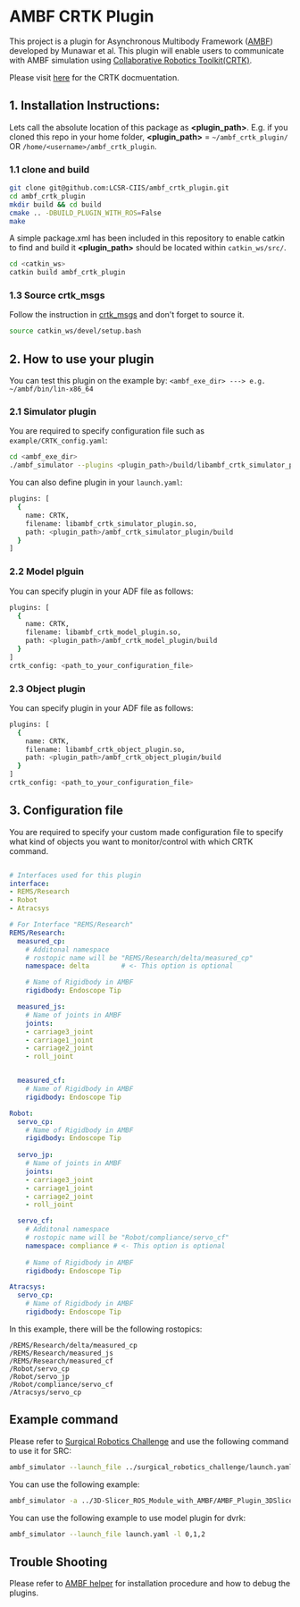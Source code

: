 # AMBF CRTK Plugin
This project is a plugin for Asynchronous Multibody Framework ([AMBF](https://github.com/WPI-AIM/ambf)) developed by Munawar et al. 
This plugin will enable users to communicate with AMBF simulation using [Collaborative Robotics Toolkit(CRTK)](https://github.com/collaborative-robotics).

Please visit [here](https://github.com/collaborative-robotics/documentation) for the CRTK docmuentation.


## 1. Installation Instructions:
Lets call the absolute location of this package as **<plugin_path>**. E.g. if you cloned this repo in your home folder, **<plugin_path>** = `~/ambf_crtk_plugin/` OR `/home/<username>/ambf_crtk_plugin`.

### 1.1 clone and build 
```bash
git clone git@github.com:LCSR-CIIS/ambf_crtk_plugin.git
cd ambf_crtk_plugin
mkdir build && cd build
cmake .. -DBUILD_PLUGIN_WITH_ROS=False
make
```

A simple package.xml has been included in this repository to enable catkin to find and build it **<plugin_path>** should be located within `catkin_ws/src/`.
```bash
cd <catkin_ws>
catkin build ambf_crtk_plugin
```

### 1.3 Source crtk_msgs
Follow the instruction in [crtk_msgs](https://github.com/collaborative-robotics/crtk_msgs) and don't forget to source it.
```bash
source catkin_ws/devel/setup.bash
```

## 2. How to use your plugin
You can test this plugin on the example by:
`<ambf_exe_dir> ---> e.g. ~/ambf/bin/lin-x86_64`

### 2.1 Simulator plugin
You are required to specify configuration file such as `example/CRTK_config.yaml`:
```bash
cd <ambf_exe_dir>
./ambf_simulator --plugins <plugin_path>/build/libambf_crtk_simulator_plugin.so --conf <plugin_path>/example/CRTK_config.yaml
```
You can also define plugin in your `launch.yaml`: 

```bash
plugins: [
  {
    name: CRTK,
    filename: libambf_crtk_simulator_plugin.so,
    path: <plugin_path>/ambf_crtk_simulator_plugin/build
  }
]
```

### 2.2 Model plguin
You can specify plugin in your ADF file as follows:
```bash
plugins: [
  {
    name: CRTK,
    filename: libambf_crtk_model_plugin.so,
    path: <plugin_path>/ambf_crtk_model_plugin/build
  }
]
crtk_config: <path_to_your_configuration_file>
```

### 2.3 Object plugin
You can specify plugin in your ADF file as follows:
```bash
plugins: [
  {
    name: CRTK,
    filename: libambf_crtk_object_plugin.so,
    path: <plugin_path>/ambf_crtk_object_plugin/build
  }
]
crtk_config: <path_to_your_configuration_file>
```

## 3. Configuration file
You are required to specify your custom made configuration file to specify what kind of objects you want to monitor/control with which CRTK command.
```CRTK_config.yaml

# Interfaces used for this plugin
interface:
- REMS/Research
- Robot
- Atracsys

# For Interface "REMS/Research"
REMS/Research:
  measured_cp:
    # Additonal namespace
    # rostopic name will be "REMS/Research/delta/measured_cp" 
    namespace: delta        # <- This option is optional

    # Name of Rigidbody in AMBF 
    rigidbody: Endoscope Tip

  measured_js:
    # Name of joints in AMBF
    joints:
    - carriage3_joint
    - carriage1_joint
    - carriage2_joint
    - roll_joint


  measured_cf:
    # Name of Rigidbody in AMBF 
    rigidbody: Endoscope Tip

Robot:
  servo_cp:
    # Name of Rigidbody in AMBF 
    rigidbody: Endoscope Tip
  
  servo_jp:
    # Name of joints in AMBF 
    joints:
    - carriage3_joint
    - carriage1_joint
    - carriage2_joint
    - roll_joint

  servo_cf:
    # Additonal namespace
    # rostopic name will be "Robot/compliance/servo_cf" 
    namespace: compliance # <- This option is optional
    
    # Name of Rigidbody in AMBF 
    rigidbody: Endoscope Tip

Atracsys:
  servo_cp:
    # Name of Rigidbody in AMBF 
    rigidbody: Endoscope Tip
```

In this example, there will be the following rostopics:
```
/REMS/Research/delta/measured_cp
/REMS/Research/measured_js
/REMS/Research/measured_cf
/Robot/servo_cp
/Robot/servo_jp
/Robot/compliance/servo_cf
/Atracsys/servo_cp
```

## Example command 
Please refer to [Surgical Robotics Challenge](https://github.com/surgical-robotics-ai/surgical_robotics_challenge) and use the following command to use it for SRC:

```bash
ambf_simulator --launch_file ../surgical_robotics_challenge/launch.yaml -l 0,1,2,3,4,5 --plugins ./build/libambf_crtk_simulator_plugin.so --conf example/SRC_config.yaml 
```

You can use the following example:
```bash
ambf_simulator -a ../3D-Slicer_ROS_Module_with_AMBF/AMBF_Plugin_3DSlicer/ADF/galen.yaml --plugins ./build/libambf_crtk_simulator_plugin.so --conf example/CRTK_config.yaml 
```

You can use the following example to use model plugin for dvrk:
```bash
ambf_simulator --launch_file launch.yaml -l 0,1,2
```

## Trouble Shooting
Please refer to [AMBF helper](https://github.com/LCSR-CIIS/AMBF_helper) for installation procedure and how to debug the plugins.